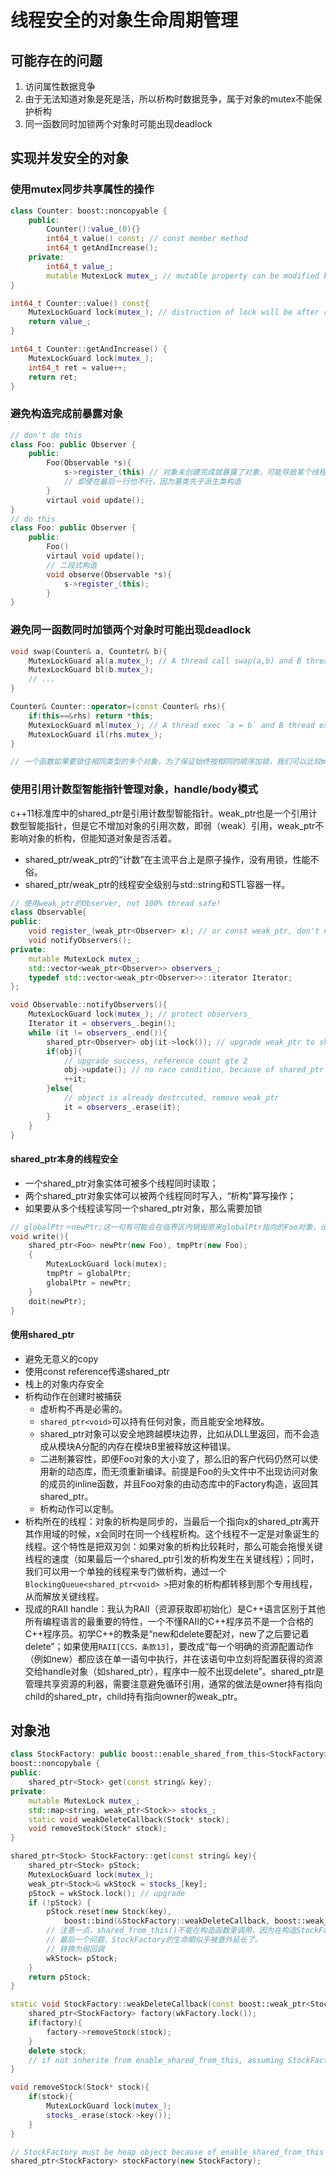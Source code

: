 # 线程安全的对象生命周期管理

## 可能存在的问题

1. 访问属性数据竞争
2. 由于无法知道对象是死是活，所以析构时数据竞争，属于对象的mutex不能保护析构
3. 同一函数同时加锁两个对象时可能出现deadlock

## 实现并发安全的对象

### 使用mutex同步共享属性的操作

```c++
class Counter: boost::noncopyable {
    public:
        Counter():value_(0){}
        int64_t value() const; // const member method
        int64_t getAndIncrease();
    private:
        int64_t value_;
        mutable MutexLock mutex_; // mutable property can be modified by const method. If mutex_ decorated by static, that multiple instance of Counter will share the mutex, accuracy is not guarantee.
}

int64_t Counter::value() const{
    MutexLockGuard lock(mutex_); // distruction of lock will be after return, so the shared object value_ will be protected
    return value_;
}

int64_t Counter::getAndIncrease() {
    MutexLockGuard lock(mutex_);
    int64_t ret = value++;
    return ret;
}
```

### 避免构造完成前暴露对象

```c++
// don't do this
class Foo: public Observer {
    public:
        Foo(Observable *s){
            s->register_(this) // 对象未创建完成就暴露了对象，可能导致某个线程使用了未完成的对象
            // 即使在最后一行也不行，因为基类先于派生类构造
        }
        virtaul void update();
}
// do this
class Foo: public Observer {
    public:
        Foo()
        virtaul void update();
        // 二段式构造
        void observe(Observable *s){
            s->register_(this);
        }
}
```

### 避免同一函数同时加锁两个对象时可能出现deadlock

```c++
void swap(Counter& a, Countetr& b){
    MutexLockGuard al(a.mutex_); // A thread call swap(a,b) and B thread call swap(b,a), that make dead lock
    MutexLockGuard bl(b.mutex_);
    // ...
}

Counter& Counter::operator=(const Counter& rhs){
    if(this==&rhs) return *this;
    MutexLockGuard ml(mutex_); // A thread exec `a = b` and B thread exec `b = a`, that make dead lock
    MutexLockGuard il(rhs.mutex_);
}

// 一个函数如果要锁住相同类型的多个对象，为了保证始终按相同的顺序加锁，我们可以比较mutex对象的地址，始终先加锁地址较小的mutex
```

### 使用引用计数型智能指针管理对象，handle/body模式

c++11标准库中的shared_ptr是引用计数型智能指针。weak_ptr也是一个引用计数型智能指针，但是它不增加对象的引用次数，即弱（weak）引用，weak_ptr不影响对象的析构，但能知道对象是否活着。
- shared_ptr/weak_ptr的“计数”在主流平台上是原子操作，没有用锁，性能不俗。
- shared_ptr/weak_ptr的线程安全级别与std::string和STL容器一样。

```c++
// 使用weak_ptr的Observer, not 100% thread safe!
class Observable{
public:
    void register_(weak_ptr<Observer> x); // or const weak_ptr, don't need unregister
    void notifyObservers();
private:
    mutable MutexLock mutex_;
    std::vector<weak_ptr<Observer>> observers_;
    typedef std::vector<weak_ptr<Observer>>::iterator Iterator;
};

void Observable::notifyObservers(){
    MutexLockGuard lock(mutex_); // protect observers_
    Iterator it = observers_.begin();
    while (it != observers_.end()){
        shared_ptr<Observer> obj(it->lock()); // upgrade weak_ptr to shared_ptr that is safe for multi-thread
        if(obj){
            // upgrade success, reference count gte 2
            obj->update(); // no race condition, because of shared_ptr `obj` keep it's object alive.
            ++it;
        }else{
            // object is already destrcuted, remove weak_ptr
            it = observers_.erase(it);
        }
    }
}
```

#### shared_ptr本身的线程安全

- 一个shared_ptr对象实体可被多个线程同时读取；
- 两个shared_ptr对象实体可以被两个线程同时写入，“析构”算写操作；
- 如果要从多个线程读写同一个shared_ptr对象，那么需要加锁

```c++
// globalPtr＝newPtr;这一句有可能会在临界区内销毁原来globalPtr指向的Foo对象，设法将销毁行为移出临界区。
void write(){
    shared_ptr<Foo> newPtr(new Foo), tmpPtr(new Foo);
    {
        MutexLockGuard lock(mutex);
        tmpPtr = globalPtr;
        globalPtr = newPtr;
    }
    doit(newPtr);
}
```

#### 使用shared_ptr

- 避免无意义的copy
- 使用const reference传递shared_ptr
- 栈上的对象内存安全
- 析构动作在创建时被捕获
    - 虚析构不再是必需的。
    - `shared_ptr<void>`可以持有任何对象，而且能安全地释放。
    - shared_ptr对象可以安全地跨越模块边界，比如从DLL里返回，而不会造成从模块A分配的内存在模块B里被释放这种错误。
    - 二进制兼容性，即便Foo对象的大小变了，那么旧的客户代码仍然可以使用新的动态库，而无须重新编译。前提是Foo的头文件中不出现访问对象的成员的inline函数，并且Foo对象的由动态库中的Factory构造，返回其shared_ptr。
    - 析构动作可以定制。
- 析构所在的线程：对象的析构是同步的，当最后一个指向x的shared_ptr离开其作用域的时候，x会同时在同一个线程析构。这个线程不一定是对象诞生的线程。这个特性是把双刃剑：如果对象的析构比较耗时，那么可能会拖慢关键线程的速度（如果最后一个shared_ptr引发的析构发生在关键线程）；同时，我们可以用一个单独的线程来专门做析构，通过一个`BlockingQueue<shared_ptr<void> >`把对象的析构都转移到那个专用线程，从而解放关键线程。
- 现成的RAII handle：我认为RAII（资源获取即初始化）是C++语言区别于其他所有编程语言的最重要的特性，一个不懂RAII的C++程序员不是一个合格的C++程序员。初学C++的教条是“new和delete要配对，new了之后要记着delete”；如果使用`RAII[CCS，条款13]`，要改成“每一个明确的资源配置动作（例如new）都应该在单一语句中执行，并在该语句中立刻将配置获得的资源交给handle对象（如shared_ptr），程序中一般不出现delete”。shared_ptr是管理共享资源的利器，需要注意避免循环引用，通常的做法是owner持有指向child的shared_ptr，child持有指向owner的weak_ptr。

## 对象池

```c++
class StockFactory: public boost::enable_shared_from_this<StockFactory>, // call shared_from_this() to make `this` as shared_ptr
boost::noncopybale {
public:
    shared_ptr<Stock> get(const string& key);
private:
    mutable MutexLock mutex_;
    std::map<string, weak_ptr<Stock>> stocks_;
    static void weakDeleteCallback(Stock* stock);
    void removeStock(Stock* stock);
}

shared_ptr<Stock> StockFactory::get(const string& key){
    shared_ptr<Stock> pStock;
    MutexLockGuard lock(mutex_);
    weak_ptr<Stock>& wkStock = stocks_[key];
    pStock = wkStock.lock(); // upgrade
    if (!pStock) {
        pStock.reset(new Stock(key),
            boost::bind(&StockFactory::weakDeleteCallback, boost::weak_ptr<StockFactory>(shared_from_this()), _1));
        // 注意一点，shared_from_this()不能在构造函数里调用，因为在构造StockFactory的时候，它还没有被交给shared_ptr接管。
        // 最后一个问题，StockFactory的生命期似乎被意外延长了。
        // 转换为弱回调
        wkStock= pStock;
    }
    return pStock;
}

static void StockFactory::weakDeleteCallback(const boost::weak_ptr<StockFactory>& wkFactory, Stock* stock){
    shared_ptr<StockFactory> factory(wkFactory.lock());
    if(factory){
        factory->removeStock(stock);
    }
    delete stock;
    // if not inherite from enable_shared_from_this, assuming StockFactory lives longer than all Stock's ...
}

void removeStock(Stock* stock){
    if(stock){
        MutexLockGuard lock(mutex_);
        stocks_.erase(stock->key());
    }
}

// StockFactory must be heap object because of enable_shared_from_this
shared_ptr<StockFactory> stockFactory(new StockFactory);
```